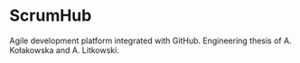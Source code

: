 # ScrumHub
Agile development platform integrated with GitHub. Engineering thesis of A. Kołakowska and A. Litkowski.
